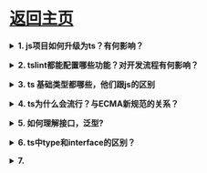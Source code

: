 # [返回主页](https://github.com/yisainan/web-interview/blob/master/README.md)

<b><details><summary>1. js项目如何升级为ts？有何影响？</summary></b>

参考答案：

[参与互动](https://github.com/yisainan/web-interview/issues/)

</details>

<b><details><summary>2. tslint都能配置哪些功能？对开发流程有何影响？</summary></b>

参考答案：

[参与互动](https://github.com/yisainan/web-interview/issues/)

</details>

<b><details><summary>3. ts 基础类型都哪些，他们跟js的区别</summary></b>

参考答案：

[参与互动](https://github.com/yisainan/web-interview/issues/)

</details>

<b><details><summary>4. ts为什么会流行？与ECMA新规范的关系？</summary></b>

参考答案：

[参与互动](https://github.com/yisainan/web-interview/issues/)

</details>

<b><details><summary>5. 如何理解接口，泛型?</summary></b>

参考答案：

[参与互动](https://github.com/yisainan/web-interview/issues/)

</details>

<b><details><summary>6. ts中type和interface的区别？</summary></b>

参考答案：

[参与互动](https://github.com/yisainan/web-interview/issues/)

</details>

<b><details><summary>7. </summary></b>

参考答案：

[参与互动](https://github.com/yisainan/web-interview/issues/)

</details>
